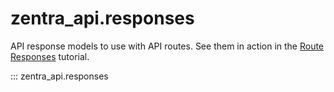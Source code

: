 # zentra_api.responses

API response models to use with API routes. See them in action in the [Route Responses](../route-responses.md) tutorial.

::: zentra_api.responses
